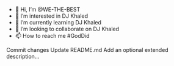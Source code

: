 - 👋 Hi, I’m @WE-THE-BEST
- 👀 I’m interested in DJ Khaled
- 🌱 I’m currently learning DJ Khaled
- 💞️ I’m looking to collaborate on DJ Khaled
- 📫 How to reach me #GodDid

Commit changes
Update README.md
Add an optional extended description...

